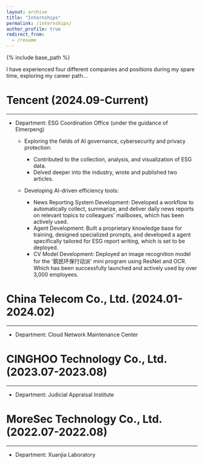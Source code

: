 ```yaml
---
layout: archive
title: "Internships"
permalink: /internships/
author_profile: true
redirect_from:
  - /resume
---
```


{% include base_path %}

I have experienced four different companies and positions during my spare time, exploring my career path...

Tencent (2024.09-Current)
======
---
* Department: ESG Coordination Office (under the guidance of Elmerpeng)

  * Exploring the fields of AI governance, cybersecurity and privacy protection:
    * Contributed to the collection, analysis, and visualization of ESG data.
    * Delved deeper into the industry, wrote and published two articles.

  * Developing AI-driven efficiency tools:
    * News Reporting System Development: Developed a workflow to automatically collect, summarize, and deliver daily news reports on relevant topics to colleagues' mailboxes, which has been actively used.
    * Agent Development: Built a proprietary knowledge base for training, designed specialized prompts, and developed a agent specifically tailored for ESG report writing, which is set to be deployed.
    * CV Model Development: Deployed an image recognition model for the '鹅民环保行动派' mini program using ResNet and OCR. Which has been successfully launched and actively used by over 3,000 employees.


China Telecom Co., Ltd. (2024.01-2024.02)
======
---
* Department: Cloud Network Maintenance Center


CINGHOO Technology Co., Ltd. (2023.07-2023.08)
======
---
* Department: Judicial Appraisal Institute


MoreSec Technology Co., Ltd. (2022.07-2022.08)
======
---
* Department: Xuanjia Laboratory
